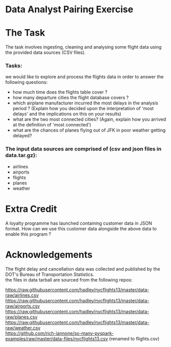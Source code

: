 Data Analyst Pairing Exercise
==============================


# The Task

The task involves ingesting, cleaning and analysing some flight data using the provided data sources (CSV files). 


### Tasks:

we would like to explore and process the flights data in order to answer the following questions:
- how much time does the flights table cover ?
- how many departure cities the flight database covers ?
- which airplane manufacturer incurred the most delays in the analysis period ? (Explain how you decided upon the interpretation of 'most delays' and the implications on this on your results)
- what are the two most connected cities? (Again, explain how you arrived at the definition of 'most connected')
- what are the chances of planes flying out of JFK in poor weather getting delayed?


### The input data sources are comprised of (csv and json files in data.tar.gz):

- airlines
- airports
- flights
- planes
- weather


# Extra Credit
A loyalty programme has launched containing customer data in JSON format. 
How can we use this customer data alongside the above data to enable this program ?


# Acknowledgements
The flight delay and cancellation data was collected and published by the DOT's Bureau of Transportation Statistics.  
the files in data tarball are sourced from the following repos:

https://raw.githubusercontent.com/hadley/nycflights13/master/data-raw/airlines.csv
https://raw.githubusercontent.com/hadley/nycflights13/master/data-raw/airports.csv
https://raw.githubusercontent.com/hadley/nycflights13/master/data-raw/planes.csv
https://raw.githubusercontent.com/hadley/nycflights13/master/data-raw/weather.csv  
https://github.com/rich-iannone/so-many-pyspark-examples/raw/master/data-files/nycflights13.csv (renamed to flights.csv)
